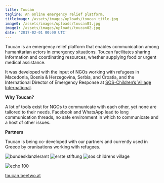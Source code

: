 ```yaml
---
title: Toucan
tagline: An online emergency relief platform.
titleimage: /assets/images/uploads/toucan_title.jpg
image0: /assets/images/uploads/toucan01.jpg
image1: /assets/images/uploads/toucan02.jpg
date: '2017-02-01 00:00 UTC'
---
```

Toucan is an emergency relief platform that enables communication among humanitarian actors in emergency situations.
Toucan facilitates sharing Information and coordinating resources, whether supplying food or urgent medical assistance.

It was developed with the input of NGOs working with refugees in Macedonia, Bosnia & Herzegovina, Serbia, and Croatia,
and the International Director of Emergency Response at
[SOS-Children’s Village International](http://www.sos-childrensvillages.org/publications/news/sos-children-s-villages-and-erste-group-crowd-sour).

**Why Toucan?**

A lot of tools exist for NGOs to communicate with each other, yet none are tailored to their needs.
Facebook and WhatsApp lead to long communication threads, no safe environment in which to communicate and a host of other issues.

**Partners**

Toucan is being co-developed with our partners and currently used in Greece by oranisations working with refugees.

![bundesklanzleramt](/assets/images/uploads/bka.png)
![erste stiftung](/assets/images/uploads/erste_stiftung.png)
![sos childrens village](/assets/images/uploads/sos.png)


![echo 100](/assets/images/uploads/echo100.png)

[toucan.beetwo.at](https://toucan.beetwo.at)

